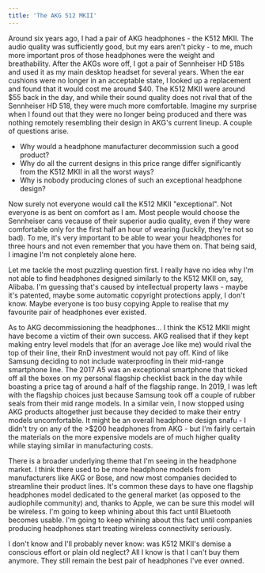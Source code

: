 ```yaml
---
title: 'The AKG 512 MKII'
---
```


Around six years ago, I had a pair of AKG headphones - the K512 MKII. The audio quality was sufficiently good, but my ears aren't picky - to me, much more important pros of those headphones were the weight and breathability. After the AKGs wore off, I got a pair of Sennheiser HD 518s and used it as my main desktop headset for several years. When the ear cushions were no longer in an acceptable state, l looked up a replacement and found that it would cost me around $40. The K512 MKII were around $55 back in the day, and while their sound quality does not rival that of the Sennheiser HD 518, they were much more comfortable. Imagine my surprise when I found out that they were no longer being produced and there was nothing remotely resembling their design in AKG's current lineup. A couple of questions arise.

- Why would a headphone manufacturer decommission such a good product?
- Why do all the current designs in this price range differ significantly from the K512 MKII in all the worst ways?
- Why is nobody producing clones of such an exceptional headphone design?

Now surely not everyone would call the K512 MKII "exceptional". Not everyone is as bent on comfort as I am. Most people would choose the Sennheiser cans vecause of their superior audio quality, even if they were comfortable only for the first half an hour of wearing (luckily, they're not so bad). To me, it's very important to be able to wear your headphones for three hours and not even remember that you have them on. That being said, I imagine I'm not conpletely alone here.

Let me tackle the most puzzling question first. I really have no idea why I'm not able to find headphones designed similarly to the K512 MKII on, say, Alibaba. I'm guessing that's caused by intellectual property laws - maybe it's patented, maybe some automatic copyright protections apply, I don't know. Maybe everyone is too busy copying Apple to realise that my favourite pair of headphones ever existed.

As to AKG decommissioning the headphones... I think the K512 MKII might have become a victim of their own success. AKG realised that if they kept making entry level models that (for an average Joe like me) would rival the top of their line, their RnD investment would not pay off. Kind of like Samsung deciding to not include waterproofing in their mid-range smartphone line. The 2017 A5 was an exceptional smartphone that ticked off all the boxes on my personal flagship checklist back in the day while boasting a price tag of around a half of the flagship range. In 2019, I was left with the flagship choices just because Samsung took off a couple of rubber seals from their mid range models. In a similar vein, I now stopped using AKG products altogether just because they decided to make their entry models uncomfortable. It might be an overall headphone design snafu - I didn't try on any of the >$200 headphones from AKG - but I'm fairly certain the materials on the more expensive models are of much higher quality while staying similar in manufacturing costs.

There is a broader underlying theme that I'm seeing in the headphone market. I think there used to be more headphone models from manufacturers like AKG or Bose, and now most companies decided to streamline their product lines. It's common these days to have one flagship headphones model dedicated to the general market (as opposed to the audiophile community) and, thanks to Apple, we can be sure this model will be wireless. I'm going to keep whining about this fact until Bluetooth becomes usable. I'm going to keep whining about this fact until companies producing headphones start treating wireless connectivity seriously.

I don't know and I'll probably never know: was K512 MKII's demise a conscious effort or plain old neglect? All I know is that I can't buy them anymore. They still remain the best pair of headphones I've ever owned.

